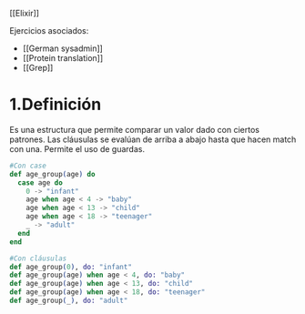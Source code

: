 [[Elixir]]

Ejercicios asociados:
+ [[German sysadmin]]
+ [[Protein translation]]
+ [[Grep]]

# 1.Definición
Es una estructura que permite comparar un valor dado con ciertos patrones. Las cláusulas se evalúan de arriba a abajo hasta que hacen match con una. Permite el uso de guardas.

```elixir
#Con case
def age_group(age) do
  case age do
    0 -> "infant"
    age when age < 4 -> "baby"
    age when age < 13 -> "child"
    age when age < 18 -> "teenager"
    _ -> "adult"
  end
end

#Con cláusulas
def age_group(0), do: "infant"
def age_group(age) when age < 4, do: "baby"
def age_group(age) when age < 13, do: "child"
def age_group(age) when age < 18, do: "teenager"
def age_group(_), do: "adult"
```
